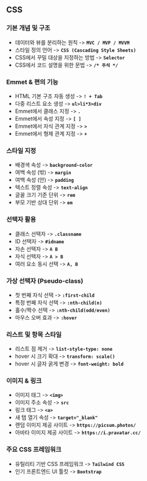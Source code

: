 ## CSS

### 기본 개념 및 구조

* 데이터와 뷰를 분리하는 원칙 -> **`MVC / MVP / MVVM`**
* 스타일 정의 언어 -> **`CSS (Cascading Style Sheets)`**
* CSS에서 꾸밀 대상을 지정하는 방법 -> **`Selector`**
* CSS에서 코드 설명을 위한 문법 -> **`/* 주석 */`**

### Emmet & 편의 기능

* HTML 기본 구조 자동 생성 -> **`! + Tab`**
* 다중 리스트 요소 생성 -> **`ul>li*3>div`**
* Emmet에서 클래스 지정 -> **`.`**
* Emmet에서 속성 지정 -> **`[ ]`**
* Emmet에서 자식 관계 지정 -> **`>`**
* Emmet에서 형제 관계 지정 -> **`+`**

### 스타일 지정

* 배경색 속성 -> **`background-color`**
* 여백 속성 (밖) -> **`margin`**
* 여백 속성 (안) -> **`padding`**
* 텍스트 정렬 속성 -> **`text-align`**
* 글꼴 크기 기준 단위 -> **`rem`**
* 부모 기반 상대 단위 -> **`em`**

### 선택자 활용

* 클래스 선택자 -> **`.classname`**
* ID 선택자 -> **`#idname`**
* 자손 선택자 -> **`A B`**
* 자식 선택자 -> **`A > B`**
* 여러 요소 동시 선택 -> **`A, B`**

### 가상 선택자 (Pseudo-class)

* 첫 번째 자식 선택 -> **`:first-child`**
* 특정 번째 자식 선택 -> **`:nth-child(n)`**
* 홀수/짝수 선택 -> **`:nth-child(odd/even)`**
* 마우스 오버 효과 -> **`:hover`**

### 리스트 및 항목 스타일

* 리스트 점 제거 -> **`list-style-type: none`**
* hover 시 크기 확대 -> **`transform: scale()`**
* hover 시 글자 굵게 변경 -> **`font-weight: bold`**

### 이미지 & 링크

* 이미지 태그 -> **`<img>`**
* 이미지 주소 속성 -> **`src`**
* 링크 태그 -> **`<a>`**
* 새 탭 열기 속성 -> **`target="_blank"`**
* 랜덤 이미지 제공 사이트 -> **`https://picsum.photos/`**
* 아바타 이미지 제공 사이트 -> **`https://i.pravatar.cc/`**

### 주요 CSS 프레임워크

* 유틸리티 기반 CSS 프레임워크 -> **`Tailwind CSS`**
* 인기 프론트엔드 UI 툴킷 -> **`Bootstrap`**

